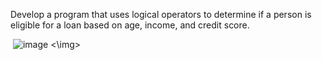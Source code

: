 Develop a program that uses logical operators to determine if a person is eligible for a loan
based on age, income, and credit score.

<img> ![image](https://github.com/user-attachments/assets/f67d8e72-1799-417f-bac4-e34511ca7af8) <\img>
